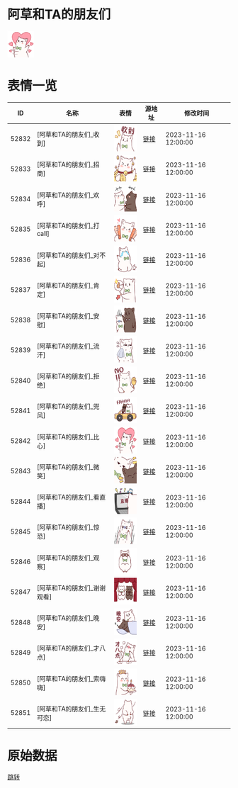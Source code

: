 # 阿草和TA的朋友们

<img src="./cover.png" height="60" alt="cover" />

# 表情一览

|ID|名称|表情|源地址|修改时间|
|----|----|----|----|----|
|52832|[阿草和TA的朋友们_收到]|<img src="./pic/052832_%5B阿草和TA的朋友们_收到%5D.png" height="60" alt="收到"/>|[链接](https://i0.hdslb.com/bfs/garb/071fa6b6b5e21e06b61bd67f6ce4674084a11476.png)|2023-11-16 12:00:00|
|52833|[阿草和TA的朋友们_招商]|<img src="./pic/052833_%5B阿草和TA的朋友们_招商%5D.png" height="60" alt="招商"/>|[链接](https://i0.hdslb.com/bfs/garb/1b1a38bf26e2dc065834c334433cedf92900eb01.png)|2023-11-16 12:00:00|
|52834|[阿草和TA的朋友们_欢呼]|<img src="./pic/052834_%5B阿草和TA的朋友们_欢呼%5D.png" height="60" alt="欢呼"/>|[链接](https://i0.hdslb.com/bfs/garb/c33cedecfc85c294f325d509698b9fd9176c4a13.png)|2023-11-16 12:00:00|
|52835|[阿草和TA的朋友们_打call]|<img src="./pic/052835_%5B阿草和TA的朋友们_打call%5D.png" height="60" alt="打call"/>|[链接](https://i0.hdslb.com/bfs/garb/39d2af911b098315fff378cc198e17f006af1abd.png)|2023-11-16 12:00:00|
|52836|[阿草和TA的朋友们_对不起]|<img src="./pic/052836_%5B阿草和TA的朋友们_对不起%5D.png" height="60" alt="对不起"/>|[链接](https://i0.hdslb.com/bfs/garb/99d14ab0043da0b63e2553d5ebc304c0856b5dc6.png)|2023-11-16 12:00:00|
|52837|[阿草和TA的朋友们_肯定]|<img src="./pic/052837_%5B阿草和TA的朋友们_肯定%5D.png" height="60" alt="肯定"/>|[链接](https://i0.hdslb.com/bfs/garb/d66908521b9bd5f084ac7f811a57bf9d090d8164.png)|2023-11-16 12:00:00|
|52838|[阿草和TA的朋友们_安慰]|<img src="./pic/052838_%5B阿草和TA的朋友们_安慰%5D.png" height="60" alt="安慰"/>|[链接](https://i0.hdslb.com/bfs/garb/40cf54856001b8f0f4eecfe877c96712e281f1c9.png)|2023-11-16 12:00:00|
|52839|[阿草和TA的朋友们_流汗]|<img src="./pic/052839_%5B阿草和TA的朋友们_流汗%5D.png" height="60" alt="流汗"/>|[链接](https://i0.hdslb.com/bfs/garb/83196cc0a4303f1127cd1330db89e056c7d9d514.png)|2023-11-16 12:00:00|
|52840|[阿草和TA的朋友们_拒绝]|<img src="./pic/052840_%5B阿草和TA的朋友们_拒绝%5D.png" height="60" alt="拒绝"/>|[链接](https://i0.hdslb.com/bfs/garb/c6c8074b53ca0c57e1b47f07a0f15247216188f6.png)|2023-11-16 12:00:00|
|52841|[阿草和TA的朋友们_兜风]|<img src="./pic/052841_%5B阿草和TA的朋友们_兜风%5D.png" height="60" alt="兜风"/>|[链接](https://i0.hdslb.com/bfs/garb/0d48f70c93dcd71c19b129fe787f7751a2dd6cdf.png)|2023-11-16 12:00:00|
|52842|[阿草和TA的朋友们_比心]|<img src="./pic/052842_%5B阿草和TA的朋友们_比心%5D.png" height="60" alt="比心"/>|[链接](https://i0.hdslb.com/bfs/garb/844d9ba4c9f335bd0302763769af3845212f3e7f.png)|2023-11-16 12:00:00|
|52843|[阿草和TA的朋友们_微笑]|<img src="./pic/052843_%5B阿草和TA的朋友们_微笑%5D.png" height="60" alt="微笑"/>|[链接](https://i0.hdslb.com/bfs/garb/6cb5d9d19995a9a9b29694fc35907795fa4fd30b.png)|2023-11-16 12:00:00|
|52844|[阿草和TA的朋友们_看直播]|<img src="./pic/052844_%5B阿草和TA的朋友们_看直播%5D.png" height="60" alt="看直播"/>|[链接](https://i0.hdslb.com/bfs/garb/43ad46b23e249cbd996c938b75ee4f91517562c8.png)|2023-11-16 12:00:00|
|52845|[阿草和TA的朋友们_惊恐]|<img src="./pic/052845_%5B阿草和TA的朋友们_惊恐%5D.png" height="60" alt="惊恐"/>|[链接](https://i0.hdslb.com/bfs/garb/a795f59379177dfa52be59bd5bdbed1d19527740.png)|2023-11-16 12:00:00|
|52846|[阿草和TA的朋友们_观察]|<img src="./pic/052846_%5B阿草和TA的朋友们_观察%5D.png" height="60" alt="观察"/>|[链接](https://i0.hdslb.com/bfs/garb/23a3f2083b6e9c7c1c7e630be8481fdcdf149f69.png)|2023-11-16 12:00:00|
|52847|[阿草和TA的朋友们_谢谢观看]|<img src="./pic/052847_%5B阿草和TA的朋友们_谢谢观看%5D.png" height="60" alt="谢谢观看"/>|[链接](https://i0.hdslb.com/bfs/garb/8270817dc5cd67e62696a190723e8f62af1b4fb4.png)|2023-11-16 12:00:00|
|52848|[阿草和TA的朋友们_晚安]|<img src="./pic/052848_%5B阿草和TA的朋友们_晚安%5D.png" height="60" alt="晚安"/>|[链接](https://i0.hdslb.com/bfs/garb/19ac5af522a6658f8056cd41d3b1af69ec066744.png)|2023-11-16 12:00:00|
|52849|[阿草和TA的朋友们_才八点]|<img src="./pic/052849_%5B阿草和TA的朋友们_才八点%5D.png" height="60" alt="才八点"/>|[链接](https://i0.hdslb.com/bfs/garb/b891fef2b0379a03da4faf76829b049ea2a20e91.png)|2023-11-16 12:00:00|
|52850|[阿草和TA的朋友们_索嗨嗨]|<img src="./pic/052850_%5B阿草和TA的朋友们_索嗨嗨%5D.png" height="60" alt="索嗨嗨"/>|[链接](https://i0.hdslb.com/bfs/garb/f396fe70d96ce95b0599dd31ff23006bda8d1e97.png)|2023-11-16 12:00:00|
|52851|[阿草和TA的朋友们_生无可恋]|<img src="./pic/052851_%5B阿草和TA的朋友们_生无可恋%5D.png" height="60" alt="生无可恋"/>|[链接](https://i0.hdslb.com/bfs/garb/c6d9ab073f08e4630950110ed724654a63530b06.png)|2023-11-16 12:00:00|

# 原始数据

[跳转](./raw.json)

